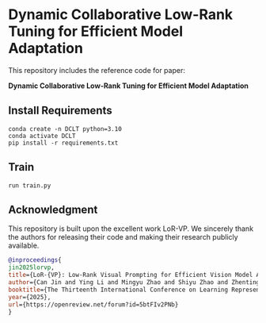 # Dynamic Collaborative Low-Rank Tuning for Efficient Model Adaptation

This repository includes the reference code for paper: 

**Dynamic Collaborative Low-Rank Tuning for Efficient Model Adaptation**

## Install Requirements
```
conda create -n DCLT python=3.10
conda activate DCLT
pip install -r requirements.txt
```
## Train
```
run train.py
```

## Acknowledgment
This repository is built upon the excellent work LoR-VP. We sincerely thank the authors for releasing their code and making their research publicly available.
```bibtex
@inproceedings{
jin2025lorvp,
title={LoR-{VP}: Low-Rank Visual Prompting for Efficient Vision Model Adaptation},
author={Can Jin and Ying Li and Mingyu Zhao and Shiyu Zhao and Zhenting Wang and Xiaoxiao He and Ligong Han and Tong Che and Dimitris N. Metaxas},
booktitle={The Thirteenth International Conference on Learning Representations},
year={2025},
url={https://openreview.net/forum?id=5btFIv2PNb}
}
```
